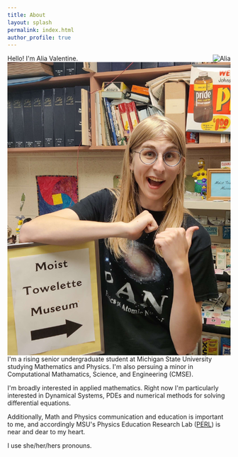 ```yaml
---
title: About
layout: splash
permalink: index.html
author_profile: true
---
```


<img style="float: right;" align="left" src="./assets/images/av_2.jpg" alt="Alia" style="width:500px;height:610px;"/>

<img style="float: right;" align="left" src="./assets/images/av_1.jpg" alt="Alia" style="width:500px;height:610px;"/>


Hello! I'm Alia Valentine.

I'm a rising senior undergraduate student at Michigan State University studying Mathematics and Physics. I'm also persuing a minor in Computational Mathamatics, Science, and Engineering (CMSE). 

I'm broadly interested in applied mathematics. Right now I'm particularly interested in Dynamical Systems, PDEs and numerical methods for solving differential equations.

Additionally, Math and Physics communication and education is important to me, and accordingly MSU's Physics Education Research Lab ([PERL](https://perl.natsci.msu.edu/)) is near and dear to my heart.

 I use she/her/hers pronouns.
